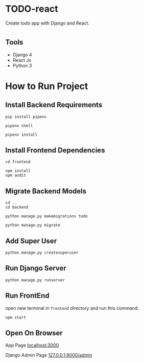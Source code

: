 # TODO-react

Create todo app with Django and React.

#

## Tools

- Django 4
- React Js
- Python 3



# How to Run Project


## Install Backend Requirements

```
pip install pipenv
``` 

```
pipenv shell
```

```
pipenv install
```

## Install Frontend Dependencies

```
cd frontend
```

```
npm install
npm audit
```

## Migrate Backend Models

```
cd ..
cd backend
```

```
python manage.py makemigrations todo
```

```
python manage.py migrate
```

## Add Super User

```
python manage.py createsuperuser
```

## Run Django Server

```
python manage.py runserver
```

## Run FrontEnd

open new terminal in `frontend` directory and run this command.

```
npm start
```

## Open On Browser

App Page
[localhost:3000](http://localhost:3000/)

Django Admin Page
[127.0.0.1:8000/admin](http://127.0.0.1:8000/admin)

#

